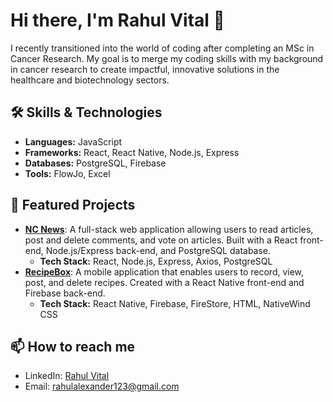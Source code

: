 # Hi there, I'm Rahul Vital :wave:

I recently transitioned into the world of coding after completing an MSc in Cancer Research. My goal is to merge my coding skills with my background in cancer research to create impactful, innovative solutions in the healthcare and biotechnology sectors.

## :hammer_and_wrench: Skills & Technologies
- **Languages:** JavaScript
- **Frameworks:** React, React Native, Node.js, Express
- **Databases:** PostgreSQL, Firebase
- **Tools:** FlowJo, Excel

## :file_folder: Featured Projects
- [**NC News**](https://github.com/rahulvital/nc-news): A full-stack web application allowing users to read articles, post and delete comments, and vote on articles. Built with a React front-end, Node.js/Express back-end, and PostgreSQL database.
  - **Tech Stack:** React, Node.js, Express, Axios, PostgreSQL
- [**RecipeBox**](https://github.com/bitbybit-nc/RecipeBox): A mobile application that enables users to record, view, post, and delete recipes. Created with a React Native front-end and Firebase back-end.
  - **Tech Stack:** React Native, Firebase, FireStore, HTML, NativeWind CSS

## :mailbox: How to reach me
- LinkedIn: [Rahul Vital](https://www.linkedin.com/in/rahul-v-16a61694/)
- Email: rahulalexander123@gmail.com
